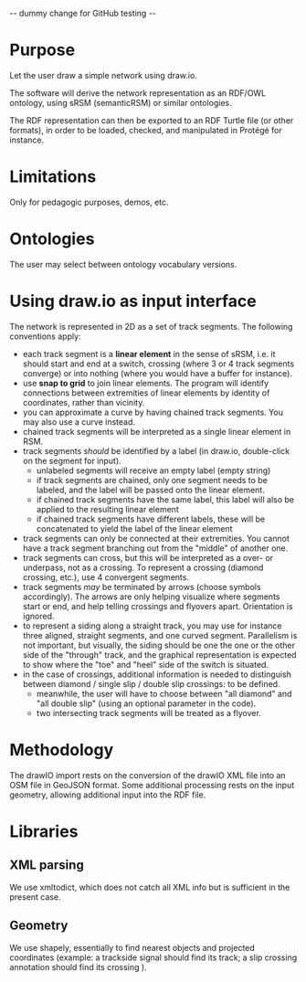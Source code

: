 -- dummy change for GitHub testing --

# Purpose

Let the user draw a simple network using draw.io.

The software will derive the network representation as an RDF/OWL ontology, using sRSM (semanticRSM) or similar ontologies.

The RDF representation can then be exported to an RDF Turtle file (or other formats), in order to be loaded, checked, and manipulated in Protégé for instance.

# Limitations

Only for pedagogic purposes, demos, etc.

# Ontologies

The user may select between ontology vocabulary versions.

# Using draw.io as input interface

The network is represented in 2D as a set of track segments. The following conventions apply:

* each track segment is a __linear element__ in the sense of sRSM, i.e. it should start and end at a switch, crossing (where 3 or 4 track segments converge) or into nothing (where you would have a buffer for instance).
* use __snap to grid__ to join linear elements. The program will identify connections between extremities of linear elements by identity of coordinates, rather than vicinity.
* you can approximate a curve by having chained track segments. You may also use a curve instead.
* chained track segments will be interpreted as a single linear element in RSM.
* track segments _should_ be identified by a label (in draw.io, double-click on the segment for input).
  * unlabeled segments will receive an empty label (empty string)
  * if track segments are chained, only one segment needs to be labeled, and the label will be passed onto the linear element.
  * if chained track segments have the same label, this label will also be applied to the resulting linear element
  * if chained track segments have different labels, these will be concatenated to yield the label of the linear element
* track segments can only be connected at their extremities. You cannot have a track segment branching out from the "middle" of another one.
* track segments can cross, but this will be interpreted as a over- or underpass, not as a crossing. To represent a crossing (diamond crossing, etc.), use 4 convergent segments.
* track segments _may_ be terminated by arrows (choose symbols accordingly). The arrows are only helping visualize where segments start or end, and help telling crossings and flyovers apart. Orientation is ignored.
* to represent a siding along a straight track, you may use for instance three aligned, straight segments, and one curved segment. Parallelism is not important, but visually, the siding should be one the one or the other side of the "through" track, and the graphical representation is expected to show where the "toe" and "heel" side of the switch is situated.
* in the case of crossings, additional information is needed to distinguish between diamond / single slip / double slip crossings: to be defined.
  * meanwhile, the user will have to choose between "all diamond" and "all double slip" (using an optional parameter in the code).
  * two intersecting track segments will be treated as a flyover.

# Methodology

The drawIO import rests on the conversion of the drawIO XML file into an OSM file in GeoJSON format.
Some additional processing rests on the input geometry, allowing additional input into the RDF file.

# Libraries

## XML parsing

We use xmltodict, which does not catch all XML info but is sufficient in the present case.

## Geometry

We use shapely, essentially to find nearest objects and projected coordinates (example: a trackside signal should find its track; a slip crossing annotation should find its crossing ).
